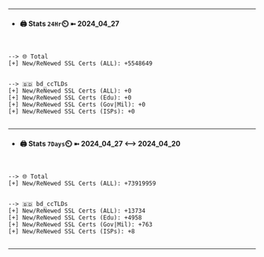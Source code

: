 

---
- #### 🖨️ **Stats** `24Hr`⏲️ ➼ 2024_04_27
```console


--> 🌐 Total
[+] New/ReNewed SSL Certs (ALL): +5548649


--> 🇧🇩 bd_ccTLDs
[+] New/ReNewed SSL Certs (ALL): +0
[+] New/ReNewed SSL Certs (Edu): +0
[+] New/ReNewed SSL Certs (Gov|Mil): +0
[+] New/ReNewed SSL Certs (ISPs): +0


```

---
- #### 🖨️ **Stats** `7Days`⏲️ ➼ 2024_04_27 <--> 2024_04_20
```console


--> 🌐 Total
[+] New/ReNewed SSL Certs (ALL): +73919959


--> 🇧🇩 bd_ccTLDs
[+] New/ReNewed SSL Certs (ALL): +13734
[+] New/ReNewed SSL Certs (Edu): +4958
[+] New/ReNewed SSL Certs (Gov|Mil): +763
[+] New/ReNewed SSL Certs (ISPs): +8


```

---

